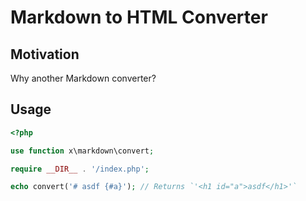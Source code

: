 Markdown to HTML Converter
==========================

Motivation
----------

Why another Markdown converter?

Usage
-----

~~~ php
<?php

use function x\markdown\convert;

require __DIR__ . '/index.php';

echo convert('# asdf {#a}'); // Returns `'<h1 id="a">asdf</h1>'`
~~~